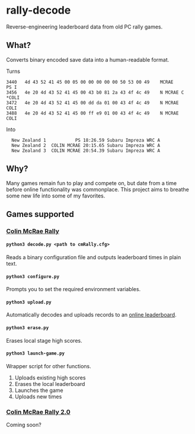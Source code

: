 # rally-decode

Reverse-engineering leaderboard data from old PC rally games.

## What?

Converts binary encoded save data into a human-readable format.

Turns 

```
3440   4d 43 52 41 45 00 05 00 00 00 00 00 50 53 00 49    MCRAE       PS I
3456   4e 20 4d 43 52 41 45 00 43 b0 81 2a 43 4f 4c 49    N MCRAE C  *COLI
3472   4e 20 4d 43 52 41 45 00 dd da 01 00 43 4f 4c 49    N MCRAE     COLI
3488   4e 20 4d 43 52 41 45 00 ff e9 01 00 43 4f 4c 49    N MCRAE     COLI
```

Into
```
  New Zealand 1           PS 18:26.59 Subaru Impreza WRC A
  New Zealand 2  COLIN MCRAE 20:15.65 Subaru Impreza WRC A
  New Zealand 3  COLIN MCRAE 20:54.39 Subaru Impreza WRC A
```

## Why?

Many games remain fun to play and compete on, but date from a time before online functionality was commonplace. This project aims to breathe some new life into some of my favorites. 

## Games supported

### [Colin McRae Rally](https://www.pcgamingwiki.com/wiki/Colin_McRae_Rally)

#### `python3 decode.py <path to cmRally.cfg>` 

Reads a binary configuration file and outputs leaderboard times in plain text.

#### `python3 configure.py` 

Prompts you to set the required environment variables.

#### `python3 upload.py` 

Automatically decodes and uploads records to an [online leaderboard](https://github.com/psaikko/rally-leaderboard).

#### `python3 erase.py`

Erases local stage high scores.

#### `python3 launch-game.py`

Wrapper script for other functions. 
1. Uploads existing high scores
2. Erases the local leaderboard
3. Launches the game
4. Uploads new times

### [Colin McRae Rally 2.0](https://www.pcgamingwiki.com/wiki/Colin_McRae_Rally_2.0)

Coming soon?